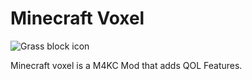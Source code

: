 # Minecraft Voxel

![Grass block icon](icons/icon.png)

Minecraft voxel is a M4KC Mod that adds QOL Features.
